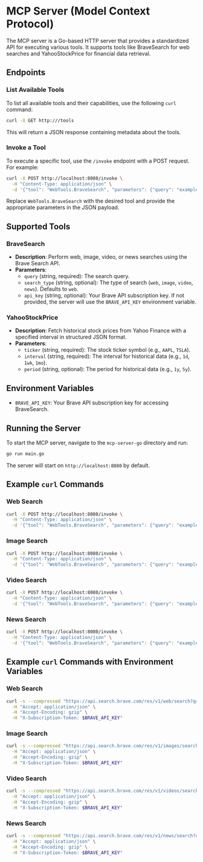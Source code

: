 # MCP Server (Model Context Protocol)

The MCP server is a Go-based HTTP server that provides a standardized API for executing various tools. It supports tools like BraveSearch for web searches and YahooStockPrice for financial data retrieval.

## Endpoints

### List Available Tools
To list all available tools and their capabilities, use the following `curl` command:

```bash
curl -X GET http:///tools
```

This will return a JSON response containing metadata about the tools.

### Invoke a Tool
To execute a specific tool, use the `/invoke` endpoint with a POST request. For example:

```bash
curl -X POST http://localhost:8080/invoke \
  -H "Content-Type: application/json" \
  -d '{"tool": "WebTools.BraveSearch", "parameters": {"query": "example search", "search_type": "web"}}'
```

Replace `WebTools.BraveSearch` with the desired tool and provide the appropriate parameters in the JSON payload.

## Supported Tools

### BraveSearch
- **Description**: Perform web, image, video, or news searches using the Brave Search API.
- **Parameters**:
  - `query` (string, required): The search query.
  - `search_type` (string, optional): The type of search (`web`, `image`, `video`, `news`). Defaults to `web`.
  - `api_key` (string, optional): Your Brave API subscription key. If not provided, the server will use the `BRAVE_API_KEY` environment variable.

### YahooStockPrice
- **Description**: Fetch historical stock prices from Yahoo Finance with a specified interval in structured JSON format.
- **Parameters**:
  - `ticker` (string, required): The stock ticker symbol (e.g., `AAPL`, `TSLA`).
  - `interval` (string, required): The interval for historical data (e.g., `1d`, `1wk`, `1mo`).
  - `period` (string, optional): The period for historical data (e.g., `1y`, `5y`).

## Environment Variables

- `BRAVE_API_KEY`: Your Brave API subscription key for accessing BraveSearch.

## Running the Server

To start the MCP server, navigate to the `mcp-server-go` directory and run:

```bash
go run main.go
```

The server will start on `http://localhost:8080` by default.

## Example `curl` Commands

### Web Search
```bash
curl -X POST http://localhost:8080/invoke \
  -H "Content-Type: application/json" \
  -d '{"tool": "WebTools.BraveSearch", "parameters": {"query": "example search", "search_type": "web"}}'
```

### Image Search
```bash
curl -X POST http://localhost:8080/invoke \
  -H "Content-Type: application/json" \
  -d '{"tool": "WebTools.BraveSearch", "parameters": {"query": "example search", "search_type": "image"}}'
```

### Video Search
```bash
curl -X POST http://localhost:8080/invoke \
  -H "Content-Type: application/json" \
  -d '{"tool": "WebTools.BraveSearch", "parameters": {"query": "example search", "search_type": "video"}}'
```

### News Search
```bash
curl -X POST http://localhost:8080/invoke \
  -H "Content-Type: application/json" \
  -d '{"tool": "WebTools.BraveSearch", "parameters": {"query": "example search", "search_type": "news"}}'
```

## Example `curl` Commands with Environment Variables

### Web Search
```bash
curl -s --compressed "https://api.search.brave.com/res/v1/web/search?q=example+search" \
  -H "Accept: application/json" \
  -H "Accept-Encoding: gzip" \
  -H "X-Subscription-Token: $BRAVE_API_KEY"
```

### Image Search
```bash
curl -s --compressed "https://api.search.brave.com/res/v1/images/search?q=example+search&safesearch=strict&count=20&search_lang=en&country=us&spellcheck=1" \
  -H "Accept: application/json" \
  -H "Accept-Encoding: gzip" \
  -H "X-Subscription-Token: $BRAVE_API_KEY"
```

### Video Search
```bash
curl -s --compressed "https://api.search.brave.com/res/v1/videos/search?q=example+search&safesearch=strict&count=20&search_lang=en&country=us&spellcheck=1" \
  -H "Accept: application/json" \
  -H "Accept-Encoding: gzip" \
  -H "X-Subscription-Token: $BRAVE_API_KEY"
```

### News Search
```bash
curl -s --compressed "https://api.search.brave.com/res/v1/news/search?q=Tesla+stock+news&safesearch=strict&count=20&search_lang=en&country=us&spellcheck=1" \
  -H "Accept: application/json" \
  -H "Accept-Encoding: gzip" \
  -H "X-Subscription-Token: $BRAVE_API_KEY"
```